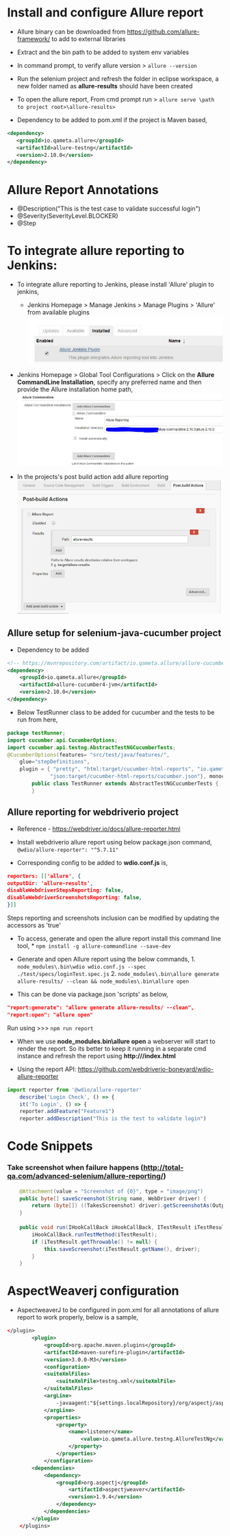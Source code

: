 # Install and configure Allure report

* Allure binary can be downloaded from https://github.com/allure-framework/ to add to external libraries

* Extract and the bin path to be added to system env variables

* In command prompt, to verify allure version > `allure --version`

* Run the selenium project and refresh the folder in eclipse workspace, a new folder named as **allure-results** should have been created

* To open the allure report, From cmd prompt run > `allure serve \path to project root>\allure-results>`

* Dependency to be added to pom.xml if the project is Maven based,
```xml
<dependency>
   <groupId>io.qameta.allure</groupId>
   <artifactId>allure-testng</artifactId>
   <version>2.10.0</version>
</dependency>
```

# Allure Report Annotations

* @Description("This is the test case to validate successful login")
* @Severity(SeverityLevel.BLOCKER)
* @Step    

# To integrate allure reporting to Jenkins:		

* To integrate allure reporting to Jenkins, please install 'Allure' plugin to jenkins,
    - Jenkins Homepage > Manage Jenkins > Manage Plugins > 'Allure' from available plugins
    ![plugin](screenshots/plugin.JPG)    
    
* Jenkins Homepage > Global Tool Configurations > Click on the **Allure CommandLine Installation**, specify any preferred name and then provide the Allure installation home path,
    ![configure](screenshots/configure.JPG)

* In the projects's post build action add allure reporting
    ![postbuild](screenshots/postbuild.JPG)

## Allure setup for selenium-java-cucumber project

* Dependency to be added
```xml
<!-- https://mvnrepository.com/artifact/io.qameta.allure/allure-cucumber4-jvm -->
<dependency>
    <groupId>io.qameta.allure</groupId>
    <artifactId>allure-cucumber4-jvm</artifactId>
    <version>2.10.0</version>
</dependency>
```

* Below TestRunner class to be added for cucumber and the tests to be run from here,
```java
package testRunner;
import cucumber.api.CucumberOptions;
import cucumber.api.testng.AbstractTestNGCucumberTests;
@CucumberOptions(features= "src/test/java/features/",
    glue="stepDefinitions", 
	plugin = { "pretty", "html:target/cucumber-html-reports", "io.qameta.allure.cucumber4jvm.AllureCucumber4Jvm",
	          "json:target/cucumber-html-reports/cucumber.json"}, monochrome = false)
		public class TestRunner extends AbstractTestNGCucumberTests {
		}
```

## Allure reporting for **webdriverio** project

* Reference - https://webdriver.io/docs/allure-reporter.html
	
* Install webdriverio allure report using below package.json command,
		`@wdio/allure-reporter": "^5.7.11"`

* Corresponding config to be added to **wdio.conf.js** is,
		
```json
reporters: [['allure', {
outputDir: 'allure-results',
disableWebdriverStepsReporting: false,
disableWebdriverScreenshotsReporting: false,
}]]
```
Steps reporting and screenshots inclusion can be modified by updating the accessors as 'true'
		
* To access, generate and open the allure report install this command line tool,
		* `npm install -g allure-commandline --save-dev`

* Generate and open Allure report using the below commands,
		1. <this is to run the test cases> `node_modules\.bin\wdio wdio.conf.js --spec ./test/specs/loginTest.spec.js`
		2. <this is to generate the report> `node_modules\.bin\allure generate allure-results/ --clean && node_modules\.bin\allure open`
	
* This can be  done via package.json 'scripts' as below,
```json
"report:generate": "allure generate allure-results/ --clean",
"report:open": "allure open"
```		
Run using >>> `npm run report`
	
* When we use **node_modules\.bin\allure open** a webserver will start to render the report. So its better to keep it running in a separate cmd instance and refresh the report using **http://<url>/index.html**

* Using the report API: https://github.com/webdriverio-boneyard/wdio-allure-reporter
		
```js
import reporter from '@wdio/allure-reporter'
    describe('Login Check', () => {
    it('To Login', () => {        
	reporter.addFeature("Feature1")
	reporter.addDescription("This is the test to validate login")
```

# Code Snippets

### Take screenshot when failure happens (http://total-qa.com/advanced-selenium/allure-reporting/)
```java
	@Attachment(value = "Screenshot of {0}", type = "image/png")
	public byte[] saveScreenshot(String name, WebDriver driver) {
		return (byte[]) ((TakesScreenshot) driver).getScreenshotAs(OutputType.BYTES);
	}

	public void run(IHookCallBack iHookCallBack, ITestResult iTestResult) {
		iHookCallBack.runTestMethod(iTestResult);
		if (iTestResult.getThrowable() != null) {
			this.saveScreenshot(iTestResult.getName(), driver);
		}
    }
```

# AspectWeaverj configuration
* AspectweaverJ to be configured in pom.xml for all annotations of allure report to work properly, below is a sample,

```xml
</plugin>	        
        <plugin>
            <groupId>org.apache.maven.plugins</groupId>
            <artifactId>maven-surefire-plugin</artifactId>
            <version>3.0.0-M3</version>
            <configuration>
            <suiteXmlFiles>
                <suiteXmlFile>testng.xml</suiteXmlFile>
            </suiteXmlFiles>
            <argLine>
                -javaagent:"${settings.localRepository}/org/aspectj/aspectjweaver/1.9.4/aspectjweaver-1.9.4.jar"
            </argLine>
            <properties>
                <property>
                    <name>listener</name>
                        <value>io.qameta.allure.testng.AllureTestNg</value>
                    </property>
                </properties>
            </configuration>
        <dependencies>
            <dependency>
                <groupId>org.aspectj</groupId>
                    <artifactId>aspectjweaver</artifactId>
                    <version>1.9.4</version>
                </dependency>
            </dependencies>        
        </plugin>
    </plugins>
```